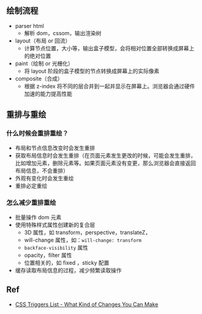 ## 绘制流程
- parser html
	- 解析 dom，cssom，输出渲染树
- layout（布局 or 回流）
	- 计算节点位置，大小等，输出盒子模型，会将相对位置全部转换成屏幕上的绝对位置
- paint（绘制 or 光栅化）
	- 将 layout 阶段的盒子模型的节点转换成屏幕上的实际像素
- composite（合成）
	- 根据 z-index 将不同的层合并到一起并显示在屏幕上。浏览器会通过硬件加速的能力提高性能
## 重排与重绘
### 什么时候会重排重绘？
- 布局和节点信息改变时会发生重排
- 获取布局信息时会发生重排（在页面元素发生更改的时候，可能会发生重排，比如增加元素，删除元素等。如果页面元素没有变更，那么浏览器会直接返回布局信息，不会重排）
- 外观有变化时会发生重绘
- 重排必定重绘
### 怎么减少重排重绘
- 批量操作 dom 元素
- 使用特殊样式属性创建新的复合层
	- 3D 属性，如 transform，perspective，translateZ，
	- will-change 属性，如：`will-change: transform`
	- `backface-visibility` 属性
	- opacity，filter 属性
	- 位置相关的，如 fixed ，sticky 配置
- 缓存读取布局信息的过程，减少频繁读取操作


## Ref
- [CSS Triggers List - What Kind of Changes You Can Make](https://csstriggers.com/)
